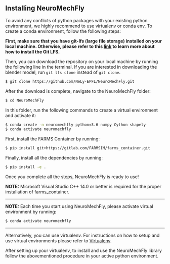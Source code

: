 ## Installing NeuroMechFly
To avoid any conflicts of python packages with your existing python environment, we highly recommend to use virtualenv or conda env. To create a conda environment, follow the following steps: 

**First, make sure that you have git-lfs (large file storage) installed on your local machine. Otherwise, please refer to this [link](https://github.com/git-lfs/git-lfs) to learn more about how to install the Git LFS.**

Then, you can download the repository on your local machine by running the following line in the terminal. If you are interested in downloading the blender model, run `git lfs clone` instead of `git clone`.
```bash
$ git clone https://github.com/NeLy-EPFL/NeuroMechFly.git
```
After the download is complete, navigate to the NeuroMechFly folder:
```bash
$ cd NeuroMechFly
```
In this folder, run the following commands to create a virtual environment and activate it:
```bash
$ conda create -n neuromechfly python=3.6 numpy Cython shapely
$ conda activate neuromechfly
```
First, install the FARMS Container by running:
```bash
$ pip install git+https://gitlab.com/FARMSIM/farms_container.git
```
Finally, install all the dependencies by running:
```bash
$ pip install -e .
```
Once you complete all the steps, NeuroMechFly is ready to use!

**NOTE:** Microsoft Visual Studio C++ 14.0 or better is required for the proper installation of farms_container.

---
**NOTE:**
Each time you start using NeuroMechFly, please activate virtual environment by running: 
```bash
$ conda activate neuromechfly
```

---
Alternatively, you can use virtualenv. For instructions on how to setup and use virtual environments please refer to [Virtualenv](https://realpython.com/python-virtual-environments-a-primer).

After setting up your virtualenv, to install and use the NeuroMechFly library follow the abovementioned procedure in your active python environment.
